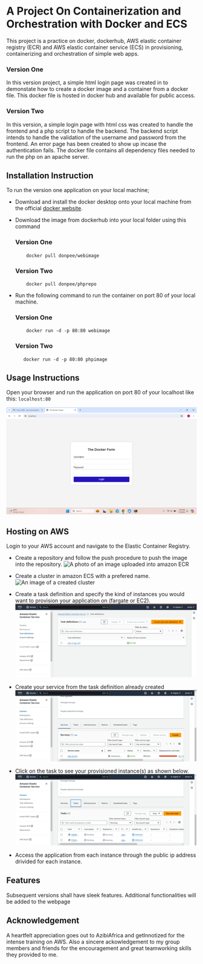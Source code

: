 # A Project On Containerization and Orchestration with Docker and ECS

This project is a practice on docker, dockerhub, AWS elastic container registry (ECR) and AWS elastic container service (ECS) in provisioning, containerizing and orchestration of simple web apps.
### Version One
In this version project, a simple html login page was created in to demonstate how to create a docker image and a container from a docker file. This docker file is hosted in docker hub and available for public access.

### Version Two
In this version, a simple login page with html css was created to handle the frontend and a php script to handle the backend. The backend script intends to handle the validation of the username and password from the frontend. An error page has been created to show up incase the authentication fails. The docker file contains all dependency files needed to run the php on an apache server.

## Installation Instruction
To run the version one application on your local machine;
* Download and install  the docker desktop onto your local machine from the official [docker website](https://www.docker.com/products/docker-desktop/).

* Download the image from dockerhub into your local folder using this command 
    ### Version One
    ```
        docker pull donpee/webimage
     ```
    ### Version Two
    ```
        docker pull donpee/phprepo
     ```
   
* Run the following command to run the container on port 80 of your local machine.

    ### Version One
    ```
        docker run -d -p 80:80 webimage
    ```

    ### Version Two
     ```
        docker run -d -p 80:80 phpimage
    ```
## Usage Instructions
Open your browser and run the application on port 80 of your localhost like this:
    ```
        localhost:80
    ```

![An image showing an app running on localhost port 80](<images/Screenshot (30).png>)

## Hosting on AWS
Login to your AWS account and navigate to the Elastic Container Registry. 
- Create a repository and follow the push procedure to push the image into the repository.
![A photo of an image uploaded into amazon ECR](<Screenshot (48).png>)
- Create a cluster in amazon ECS with a prefered name.![An image of a created cluster](<Screenshot (33).png>)

- Create a task definition and specify the kind of instances you would want to provision your application on (fargate or EC2).![alt text](<Screenshot (49).png>)

- Create your service from the task definition already created
 ![alt text](<Screenshot (50).png>)

- Click on the task to see your provisioned instance(s) as shown below.![An image showing provisioned instance in the task](<Screenshot (36).png>)

- Access the application from each instance through the public ip address drivided for each instance.


## Features
Subsequent versions shall have sleek features. Additional functionalities will be added to the webpage

## Acknowledgement
A  heartfelt appreciation goes out to AzibiAfrica and getInnotized for the intense training on AWS. Also a sincere ackowledgement to my group members and friends for the encouragement and great teamworking skills they provided to me.